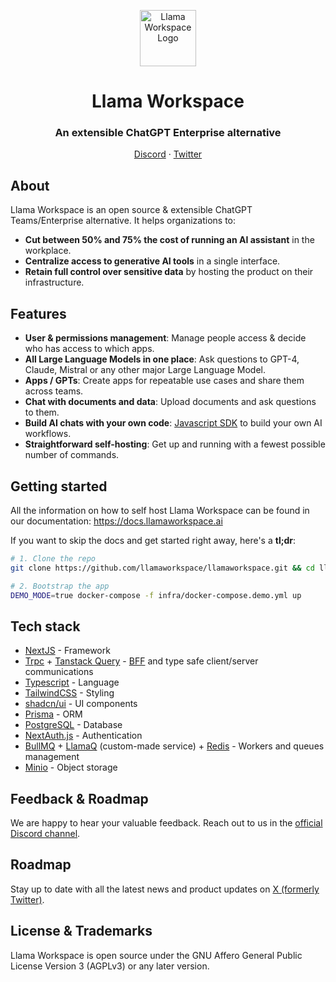<p align="center">
<a href="https://llamaworkspace.ai">
  <img width="90" src="https://assets.llamaworkspace.ai/llama-workspace-logo-black-square.png" alt="Llama Workspace Logo">
</a>
</p>

<p align="center">
	<h1 align="center"><b>Llama Workspace</b></h1>

<h3 align="center"><strong>An extensible ChatGPT Enterprise alternative</strong></h3>
<p align="center">
    <a href="https://go.midday.ai/anPiuRx">Discord</a>
    ·
    <a href="https://twitter.com/llamaworkspace">Twitter</a>
</p>

## About

Llama Workspace is an open source & extensible ChatGPT Teams/Enterprise alternative. It helps organizations to:

- **Cut between 50% and 75% the cost of running an AI assistant** in the workplace.
- **Centralize access to generative AI tools** in a single interface.
- **Retain full control over sensitive data** by hosting the product on their infrastructure.

## Features

- **User & permissions management**: Manage people access & decide who has access to which apps.
- **All Large Language Models in one place**: Ask questions to GPT-4, Claude, Mistral or any other major Large Language Model.
- **Apps / GPTs**: Create apps for repeatable use cases and share them across teams.
- **Chat with documents and data**: Upload documents and ask questions to them.
- **Build AI chats with your own code**: [Javascript SDK](https://docs.llamaworkspace.ai/javascript-sdk/installation) to build your own AI workflows.
- **Straightforward self-hosting**: Get up and running with a fewest possible number of commands.

## Getting started

All the information on how to self host Llama Workspace can be found in our documentation: https://docs.llamaworkspace.ai

If you want to skip the docs and get started right away, here's a **tl;dr**:

```bash
# 1. Clone the repo
git clone https://github.com/llamaworkspace/llamaworkspace.git && cd llamaworkspace

# 2. Bootstrap the app
DEMO_MODE=true docker-compose -f infra/docker-compose.demo.yml up
```

## Tech stack

- [NextJS](https://nextjs.org/) - Framework
- [Trpc](https://trpc.io/) + [Tanstack Query](https://tanstack.com/query/latest) - [BFF](https://learn.microsoft.com/en-us/azure/architecture/patterns/backends-for-frontends) and type safe client/server communications
- [Typescript](https://www.typescriptlang.org/) - Language
- [TailwindCSS](https://tailwindcss.com/) - Styling
- [shadcn/ui](https://ui.shadcn.com/) - UI components
- [Prisma](https://www.prisma.io/) - ORM
- [PostgreSQL](https://www.postgresql.org/) - Database
- [NextAuth.js](https://next-auth.js.org/) - Authentication
- [BullMQ](https://docs.bullmq.io/) + [LlamaQ](https://github.com/llamaworkspace/llamaq) (custom-made service) + [Redis](https://redis.io/) - Workers and queues management
- [Minio](https://min.io/) - Object storage

## Feedback & Roadmap

We are happy to hear your valuable feedback. Reach out to us in the [official Discord channel](https://discord.com/invite/wTHhNBDKvW).

## Roadmap

Stay up to date with all the latest news and product updates on [X (formerly Twitter)](https://twitter.com/llamaworkspace).

## License & Trademarks

Llama Workspace is open source under the GNU Affero General Public License Version 3 (AGPLv3) or any later version.
